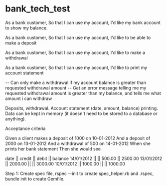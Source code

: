 # bank_tech_test
As a bank customer,
So that I can use my account,
I'd like my bank account to show my balance.

As a bank customer,
So that I can use my account,
I'd like to be able to make a deposit

As a bank customer,
So that I can use my account,
I'd like to make a withdrawal

As a bank customer,
So that I can use my account,
I'd like to print my account statement

-- Can only make a withdrawal if my account balance is greater than requested withdrawal amount
-- Get an error message telling me my requested withdrawal amount is greater than my balance, and tells me what amount i can withdraw

Deposits, withdrawal.
Account statement (date, amount, balance) printing.
Data can be kept in memory (it doesn't need to be stored to a database or anything).

Acceptance criteria

Given a client makes a deposit of 1000 on 10-01-2012
And a deposit of 2000 on 13-01-2012
And a withdrawal of 500 on 14-01-2012
When she prints her bank statement
Then she would see

date || credit || debit || balance
14/01/2012 || || 500.00 || 2500.00
13/01/2012 || 2000.00 || || 3000.00
10/01/2012 || 1000.00 || || 1000.00

Step 1: Create spec file, rspec --init to create spec_helper.rb and .rspec, bundle init to create Gemfile. 